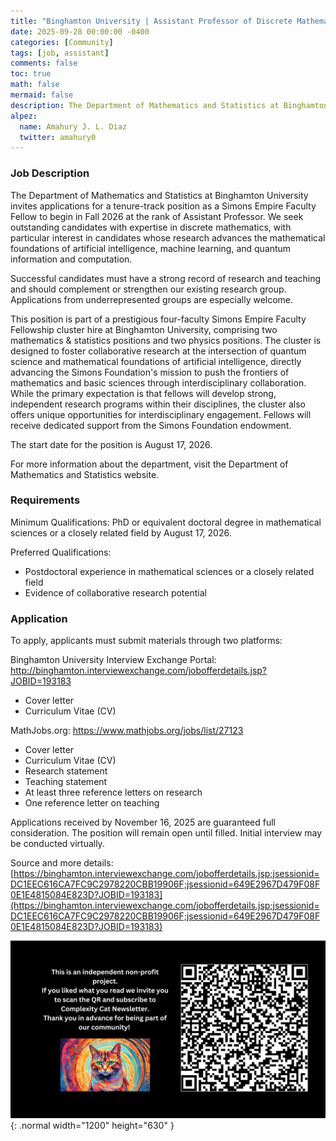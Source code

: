 ```yaml
---
title: "Binghamton University | Assistant Professor of Discrete Mathematics"
date: 2025-09-28 00:00:00 -0400
categories: [Community]
tags: [job, assistant]
comments: false
toc: true
math: false
mermaid: false
description: The Department of Mathematics and Statistics at Binghamton University invites applications for a tenure-track position as a Simons Empire Faculty Fellow to begin in Fall 2026 at the rank of Assistant Professor. 
alpez:
  name: Amahury J. L. Diaz
  twitter: amahury0
---
```

### Job Description
The Department of Mathematics and Statistics at Binghamton University invites applications for a tenure-track position as a Simons Empire Faculty Fellow to begin in Fall 2026 at the rank of Assistant Professor. We seek outstanding candidates with expertise in discrete mathematics, with particular interest in candidates whose research advances the mathematical foundations of artificial intelligence, machine learning, and quantum information and computation.

Successful candidates must have a strong record of research and teaching and should complement or strengthen our existing research group. Applications from underrepresented groups are especially welcome.

This position is part of a prestigious four-faculty Simons Empire Faculty Fellowship cluster hire at Binghamton University, comprising two mathematics & statistics positions and two physics positions. The cluster is designed to foster collaborative research at the intersection of quantum science and mathematical foundations of artificial intelligence, directly advancing the Simons Foundation's mission to push the frontiers of mathematics and basic sciences through interdisciplinary collaboration. While the primary expectation is that fellows will develop strong, independent research programs within their disciplines, the cluster also offers unique opportunities for interdisciplinary engagement. Fellows will receive dedicated support from the Simons Foundation endowment.

The start date for the position is August 17, 2026.

For more information about the department, visit the Department of Mathematics and Statistics website.

### Requirements
Minimum Qualifications: PhD or equivalent doctoral degree in mathematical sciences or a closely related field by August 17, 2026.

Preferred Qualifications:
- Postdoctoral experience in mathematical sciences or a closely related field
- Evidence of collaborative research potential

### Application
To apply, applicants must submit materials through two platforms:

Binghamton University Interview Exchange Portal: http://binghamton.interviewexchange.com/jobofferdetails.jsp?JOBID=193183
- Cover letter
- Curriculum Vitae (CV)

MathJobs.org: https://www.mathjobs.org/jobs/list/27123
- Cover letter
- Curriculum Vitae (CV)
- Research statement
- Teaching statement
- At least three reference letters on research
- One reference letter on teaching

Applications received by November 16, 2025 are guaranteed full consideration. The position will remain open until filled.  Initial interview may be conducted virtually.

Source and more details: [https://binghamton.interviewexchange.com/jobofferdetails.jsp;jsessionid=DC1EEC616CA7FC9C2978220CBB19906F;jsessionid=649E2967D479F08F0E1E4815084E823D?JOBID=193183](https://binghamton.interviewexchange.com/jobofferdetails.jsp;jsessionid=DC1EEC616CA7FC9C2978220CBB19906F;jsessionid=649E2967D479F08F0E1E4815084E823D?JOBID=193183)

![Desktop View](/assets/img/fix/complexity-cat-newsletter.png){: .normal width="1200" height="630" }
